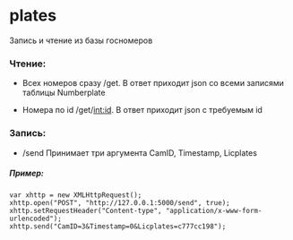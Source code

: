 # plates

Запись и чтение из базы госномеров

 
### Чтение:
- Всех номеров сразу /get. В ответ приходит json со всеми записями таблицы Numberplate

- Номера по id /get/<int:id>. В ответ приходит json c требуемым id


### Запись:
- /send Принимает три аргумента CamID, Timestamp, Licplates


##### Пример:
```
var xhttp = new XMLHttpRequest();
xhttp.open("POST", "http://127.0.0.1:5000/send", true);
xhttp.setRequestHeader("Content-type", "application/x-www-form-urlencoded");
xhttp.send("CamID=3&Timestamp=0&Licplates=c777cc198");
```